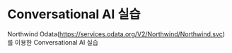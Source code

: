 # Conversational AI 실습

Northwind Odata(https://services.odata.org/V2/Northwind/Northwind.svc)를 이용한 Conversational AI 실습
